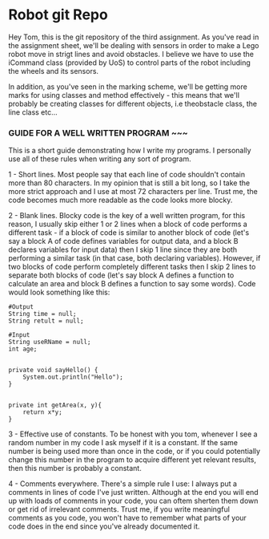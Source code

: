 # Robot git Repo

Hey Tom, this is the git repository of the third assignment. As you've read in the assignment sheet, we'll be dealing with sensors in order to make a Lego robot move in strigt lines and avoid obstacles. I believe we have to use the iCommand class (provided by UoS) to control parts of the robot including the wheels and its sensors.

In addition, as you've seen in the marking scheme, we'll be getting more marks for using classes and method effectively - this means that we'll probably be creating classes for different objects, i.e theobstacle class, the line class etc...




### GUIDE FOR A WELL WRITTEN PROGRAM ~~~

This is a short guide demonstrating how I write my programs. I personally use all of these rules when writing any sort of program.

1 - Short lines. Most people say that each line of code shouldn't contain more than 80 characters. In my opinion that is still a bit long, so I take the more strict approach and I use at most 72 characters per line. Trust me, the code becomes much more readable as the code looks more blocky.

2 - Blank lines. Blocky code is the key of a well written program, for this reason, I usually skip either 1 or 2 lines when a block of code performs a different task - if a block of code is similar to another block of code (let's say a block A of code defines variables for output data, and a block B declares variables for input data) then I skip 1 line since they are both performing a similar task (in that case, both declaring variables). However, if two blocks of code perform completely different tasks then I skip 2 lines to separate both blocks of code (let's say block A defines a function to calculate an area and block B defines a function to say some words). Code would look something like this:

	#Output
	String time = null;
	String retult = null;

	#Input
	String useRName = null;
	int age;


	private void sayHello() {
		System.out.println("Hello");
	}


	private int getArea(x, y){
		return x*y;
	}

3 - Effective use of constants. To be honest with you tom, whenever I see a random number in my code I ask myself if it is a constant. If the same number is being used more than once in the code, or if you could potentially change this number in the program to acquire different yet relevant results, then this number is probably a constant.

4 - Comments everywhere. There's a simple rule I use: I always put a comments in lines of code I've just written. Although at the end you will end up with loads of comments in your code, you can oftem sherten them down or get rid of irrelevant comments. Trust me, if you write meaningful comments as you code, you won't have to remember what parts of your code does in the end since you've already documented it.